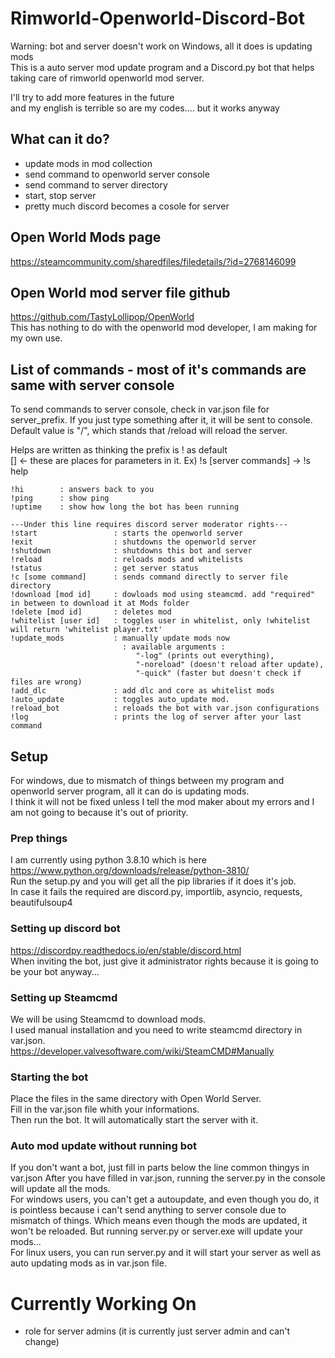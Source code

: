 # Rimworld-Openworld-Discord-Bot
Warning: bot and server doesn't work on Windows, all it does is updating mods      
This is a auto server mod update program and a Discord.py bot that helps taking care of rimworld openworld mod server.     
        
I'll try to add more features in the future    
and my english is terrible so are my codes.... but it works anyway
## What can it do?
* update mods in mod collection
* send command to openworld server console
* send command to server directory
* start, stop server
* pretty much discord becomes a cosole for server

## Open World Mods page

https://steamcommunity.com/sharedfiles/filedetails/?id=2768146099

## Open World mod server file github

https://github.com/TastyLollipop/OpenWorld        
This has nothing to do with the openworld mod developer, I am making for my own use.

## List of commands - most of it's commands are same with server console
To send commands to server console, check in var.json file for server_prefix.
If you just type something after it, it will be sent to console.
Default value is "/", which stands that /reload will reload the server.

Helps are written as thinking the prefix is ! as default    
[] <- these are places for parameters in it. Ex) !s [server commands] -> !s help
```
!hi        : answers back to you
!ping      : show ping
!uptime    : show how long the bot has been running

---Under this line requires discord server moderator rights---
!start                 : starts the openworld server
!exit                  : shutdowns the openworld server
!shutdown              : shutdowns this bot and server
!reload                : reloads mods and whitelists   
!status                : get server status   
!c [some command]      : sends command directly to server file directory   
!download [mod id]     : dowloads mod using steamcmd. add "required" in between to download it at Mods folder
!delete [mod id]       : deletes mod
!whitelist [user id]   : toggles user in whitelist, only !whitelist will return 'whitelist player.txt'
!update_mods           : manually update mods now
                         : available arguments :  
                            "-log" (prints out everything), 
                            "-noreload" (doesn't reload after update),  
                            "-quick" (faster but doesn't check if files are wrong)
!add_dlc               : add dlc and core as whitelist mods
!auto_update           : toggles auto_update mod.
!reload_bot            : reloads the bot with var.json configurations
!log                   : prints the log of server after your last command                 
```

## Setup
For windows, due to mismatch of things between my program and openworld server program, all it can do is updating mods.      
I think it will not be fixed unless I tell the mod maker about my errors and I am not going to because it's out of priority.      
### Prep things
I am currently using python 3.8.10 which is here https://www.python.org/downloads/release/python-3810/          
Run the setup.py and you will get all the pip libraries if it does it's job.        
In case it fails the required are discord.py, importlib, asyncio, requests, beautifulsoup4     

### Setting up discord bot
https://discordpy.readthedocs.io/en/stable/discord.html     
When inviting the bot, just give it administrator rights because it is going to be your bot anyway...

### Setting up Steamcmd
We will be using Steamcmd to download mods.   
I used manual installation and you need to write steamcmd directory in var.json.    
https://developer.valvesoftware.com/wiki/SteamCMD#Manually    

### Starting the bot
Place the files in the same directory with Open World Server.    
Fill in the var.json file whith your informations.    
Then run the bot. It will automatically start the server with it.     

### Auto mod update without running bot
If you don't want a bot, just fill in parts below the line common thingys in var.json
After you have filled in var.json, running the server.py in the console will update all the mods.      
For windows users, you can't get a autoupdate, and even though you do, it is pointless because i can't send anything to server console due to mismatch of things. 
Which means even though the mods are updated, it won't be reloaded. But running server.py or server.exe will update your mods...                  
For linux users, you can run server.py and it will start your server as well as auto updating mods as in var.json file.

# Currently Working On
* role for server admins (it is currently just server admin and can't change)
